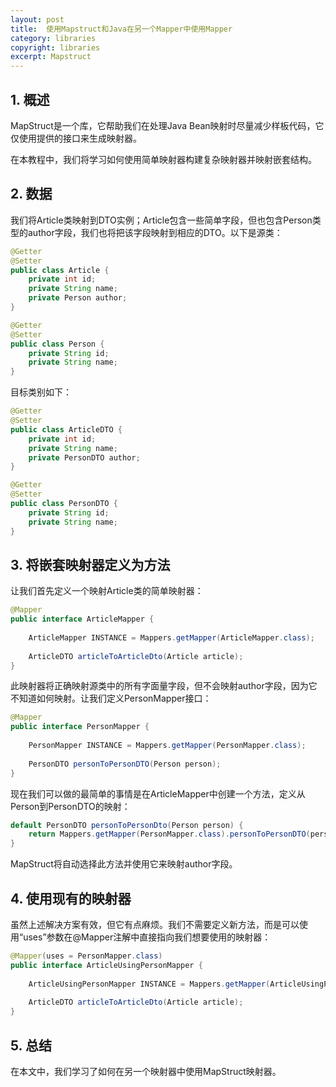```yaml
---
layout: post
title:  使用Mapstruct和Java在另一个Mapper中使用Mapper
category: libraries
copyright: libraries
excerpt: Mapstruct
---
```


## 1. 概述

MapStruct是一个库，它帮助我们在处理Java Bean映射时尽量减少样板代码，它仅使用提供的接口来生成映射器。

在本教程中，我们将学习如何使用简单映射器构建复杂映射器并映射嵌套结构。

## 2. 数据

我们将Article类映射到DTO实例；Article包含一些简单字段，但也包含Person类型的author字段，我们也将把该字段映射到相应的DTO。以下是源类：

```java
@Getter
@Setter
public class Article {
    private int id;
    private String name;
    private Person author;
}
```

```java
@Getter
@Setter
public class Person {  
    private String id;
    private String name;
}
```

目标类别如下：

```java
@Getter
@Setter
public class ArticleDTO {
    private int id;
    private String name;
    private PersonDTO author;
}
```

```java
@Getter
@Setter
public class PersonDTO {
    private String id;
    private String name;
}
```

## 3. 将嵌套映射器定义为方法

让我们首先定义一个映射Article类的简单映射器：

```java
@Mapper
public interface ArticleMapper {
   
    ArticleMapper INSTANCE = Mappers.getMapper(ArticleMapper.class);
    
    ArticleDTO articleToArticleDto(Article article);
}
```

此映射器将正确映射源类中的所有字面量字段，但不会映射author字段，因为它不知道如何映射。让我们定义PersonMapper接口：

```java
@Mapper
public interface PersonMapper {
    
    PersonMapper INSTANCE = Mappers.getMapper(PersonMapper.class);
    
    PersonDTO personToPersonDTO(Person person);
}
```

现在我们可以做的最简单的事情是在ArticleMapper中创建一个方法，定义从Person到PersonDTO的映射：

```java
default PersonDTO personToPersonDto(Person person) {
    return Mappers.getMapper(PersonMapper.class).personToPersonDTO(person);
}
```

MapStruct将自动选择此方法并使用它来映射author字段。

## 4. 使用现有的映射器

虽然上述解决方案有效，但它有点麻烦。我们不需要定义新方法，而是可以使用“uses”参数在@Mapper注解中直接指向我们想要使用的映射器：

```java
@Mapper(uses = PersonMapper.class)
public interface ArticleUsingPersonMapper {
    
    ArticleUsingPersonMapper INSTANCE = Mappers.getMapper(ArticleUsingPersonMapper.class);
    
    ArticleDTO articleToArticleDto(Article article);
}
```

## 5. 总结

在本文中，我们学习了如何在另一个映射器中使用MapStruct映射器。